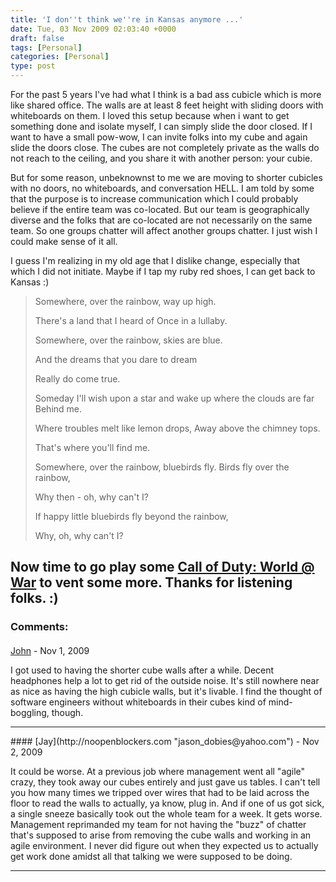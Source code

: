```yaml
---
title: 'I don''t think we''re in Kansas anymore ...'
date: Tue, 03 Nov 2009 02:03:40 +0000
draft: false
tags: [Personal]
categories: [Personal]
type: post
---
```


<vent>

For the past 5 years I've had what I think is a bad ass cubicle which is more like shared office. The walls are at least 8 feet height with sliding doors with whiteboards on them. I loved this setup because when i want to get something done and isolate myself, I can simply slide the door closed. If I want to have a small pow-wow, I can invite folks into my cube and again slide the doors close. The cubes are not completely private as the walls do not reach to the ceiling, and you share it with another person: your cubie.

But for some reason, unbeknownst to me we are moving to shorter cubicles with no doors, no whiteboards, and conversation HELL. I am told by some that the purpose is to increase communication which I could probably believe if the entire team was co-located. But our team is geographically diverse and the folks that are co-located are not necessarily on the same team. So one groups chatter will affect another groups chatter. I just wish I could make sense of it all.

I guess I'm realizing in my old age that I dislike change, especially that which I did not initiate. Maybe if I tap my ruby red shoes, I can get back to Kansas :)

</vent>

> Somewhere, over the rainbow, way up high.
> 
> There's a land that I heard of Once in a lullaby.
> 
> Somewhere, over the rainbow, skies are blue.
> 
> And the dreams that you dare to dream
> 
> Really do come true.
> 
> Someday I'll wish upon a star and wake up where the clouds are far Behind me.
> 
> Where troubles melt like lemon drops, Away above the chimney tops.
> 
> That's where you'll find me.
> 
> Somewhere, over the rainbow, bluebirds fly. Birds fly over the rainbow,
> 
> Why then - oh, why can't I?
> 
> If happy little bluebirds fly beyond the rainbow,
> 
> Why, oh, why can't I?

Now time to go play some [Call of Duty: World @ War](http://www.callofduty.com/) to vent some more. Thanks for listening folks. :)
---
### Comments:
#### 
[John]( "wregglej@gmail.com") - <time datetime="2009-11-02 23:48:46">Nov 1, 2009</time>

I got used to having the shorter cube walls after a while. Decent headphones help a lot to get rid of the outside noise. It's still nowhere near as nice as having the high cubicle walls, but it's livable. I find the thought of software engineers without whiteboards in their cubes kind of mind-boggling, though.
<hr />
#### 
[Jay](http://noopenblockers.com "jason_dobies@yahoo.com") - <time datetime="2009-11-03 09:05:05">Nov 2, 2009</time>

It could be worse. At a previous job where management went all "agile" crazy, they took away our cubes entirely and just gave us tables. I can't tell you how many times we tripped over wires that had to be laid across the floor to read the walls to actually, ya know, plug in. And if one of us got sick, a single sneeze basically took out the whole team for a week. It gets worse. Management reprimanded my team for not having the "buzz" of chatter that's supposed to arise from removing the cube walls and working in an agile environment. I never did figure out when they expected us to actually get work done amidst all that talking we were supposed to be doing.
<hr />
